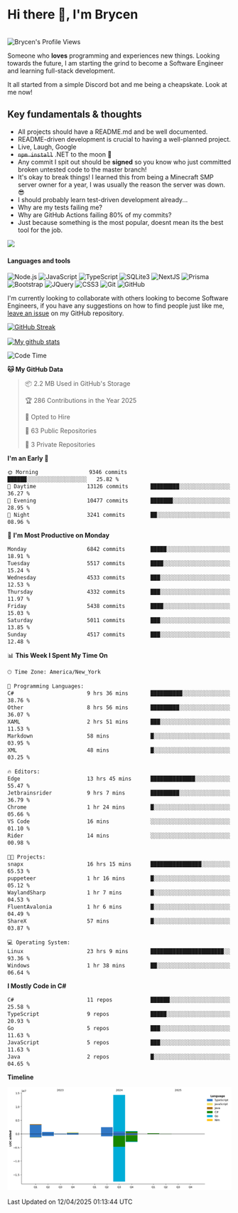 # Hi there 👋, I'm Brycen

<br>
<img src="https://komarev.com/ghpvc/?username=BrycensRanch" alt="Brycen's Profile Views" />

Someone who **loves** programming and experiences new things. Looking towards the future, I am starting the grind to become a Software Engineer and learning full-stack development.

It all started from a simple Discord bot and me being a cheapskate. Look at me now!

## Key fundamentals & thoughts

- All projects should have a README.md and be well documented.
- README-driven development is crucial to having a well-planned project.
- Live, Laugh, Google
- ~~`npm install`~~ .NET to the moon 🚀
- Any commit I spit out should be **signed** so you know who just committed broken untested code to the master branch!
- It's okay to break things! I learned this from being a Minecraft SMP server owner for a year, I was usually the reason the server was down. 😎
- I should probably learn test-driven development already...
- Why are my tests failing me?
- Why are GitHub Actions failing 80% of my commits? 
- Just because something is the most popular, doesnt mean its the best tool for the job.

<img src="https://res.cloudinary.com/practicaldev/image/fetch/s--OoBLh7-Q--/c_limit%2Cf_auto%2Cfl_progressive%2Cq_auto%2Cw_880/https://cdn-images-1.medium.com/max/1614/1%2A8BlqJ8lNVZzuRjAg1mZ50w.png" height="400"/>

<h4>Languages and tools</h4>
<p>
  <img src="https://img.shields.io/badge/node.js%20-%2343853D.svg?&style=for-the-badge&logo=node.js&logoColor=white" alt="Node.js" />
  <img src="https://img.shields.io/badge/javascript%20-%23323330.svg?&style=for-the-badge&logo=javascript&logoColor=%23F7DF1E" alt="JavaScript" />
  <img src="https://img.shields.io/badge/typescript%20-%23323330.svg?&style=for-the-badge&logo=typescript&logoColor=#3467eb" alt="TypeScript" />
  <img src="https://img.shields.io/badge/sqlite3%20-%23323330.svg?&style=for-the-badge&logo=sqlite&logoColor=#3467eb" alt="SQLite3" />
  <img src="https://img.shields.io/badge/Next.JS%20-%23323330.svg?&style=for-the-badge&logo=next.js&logoColor=#3467eb" alt="NextJS" />
  <img src="https://img.shields.io/badge/Prisma%20-%23323330.svg?&style=for-the-badge&logo=prisma&logoColor=#3467eb" alt="Prisma" />
  <img src="https://img.shields.io/badge/bootstrap%20-%23323330.svg?&style=for-the-badge&logo=bootstrap" alt="Bootstrap" />
  <img src="https://img.shields.io/badge/jquery%20-%23323330.svg?&style=for-the-badge&logo=jquery" alt="JQuery" />
  <img src="https://img.shields.io/badge/css3%20-%23323330.svg?&style=for-the-badge&logo=css3" alt="CSS3" />
  <img src="https://img.shields.io/badge/git%20-%23323330.svg?&style=for-the-badge&logo=git" alt="Git" />
  <img src="https://img.shields.io/badge/github%20-%23323330.svg?&style=for-the-badge&logo=github" alt="GitHub" />
</p>

 I'm currently looking to collaborate with others looking to become Software Engineers, if you have any suggestions on how to find people just like me, [leave an issue](https://github.com/BrycensRanch/BrycensRanch/issues/new) on my GitHub repository.
 
 <p><a href="https://git.io/streak-stats"><img src=https://github-readme-streak-stats-eight.vercel.app?refreshcache12&user=BrycensRanch&amp;theme=dark&amp;hide_border=true&fire=EB5454&amp;ring=0CEB19" alt="GitHub Streak"></a></p>

<a href="https://github.com/anuraghazra/github-readme-stats">
  <img align="center" src="https://github-readme-stats.anuraghazra1.vercel.app/api?username=BrycensRanch&show_icons=true&line_height=27&include_all_commits=true" alt="My github stats" />
</a>

<!--START_SECTION:waka-->
![Code Time](http://img.shields.io/badge/Code%20Time-1%2C882%20hrs%2034%20mins-blue)

**🐱 My GitHub Data** 

> 📦 2.2 MB Used in GitHub's Storage 
 > 
> 🏆 286 Contributions in the Year 2025
 > 
> 💼 Opted to Hire
 > 
> 📜 63 Public Repositories 
 > 
> 🔑 3 Private Repositories 
 > 
**I'm an Early 🐤** 

```text
🌞 Morning                9346 commits        ██████░░░░░░░░░░░░░░░░░░░   25.82 % 
🌆 Daytime                13126 commits       █████████░░░░░░░░░░░░░░░░   36.27 % 
🌃 Evening                10477 commits       ███████░░░░░░░░░░░░░░░░░░   28.95 % 
🌙 Night                  3241 commits        ██░░░░░░░░░░░░░░░░░░░░░░░   08.96 % 
```
📅 **I'm Most Productive on Monday** 

```text
Monday                   6842 commits        █████░░░░░░░░░░░░░░░░░░░░   18.91 % 
Tuesday                  5517 commits        ████░░░░░░░░░░░░░░░░░░░░░   15.24 % 
Wednesday                4533 commits        ███░░░░░░░░░░░░░░░░░░░░░░   12.53 % 
Thursday                 4332 commits        ███░░░░░░░░░░░░░░░░░░░░░░   11.97 % 
Friday                   5438 commits        ████░░░░░░░░░░░░░░░░░░░░░   15.03 % 
Saturday                 5011 commits        ███░░░░░░░░░░░░░░░░░░░░░░   13.85 % 
Sunday                   4517 commits        ███░░░░░░░░░░░░░░░░░░░░░░   12.48 % 
```


📊 **This Week I Spent My Time On** 

```text
🕑︎ Time Zone: America/New_York

💬 Programming Languages: 
C#                       9 hrs 36 mins       ██████████░░░░░░░░░░░░░░░   38.76 % 
Other                    8 hrs 56 mins       █████████░░░░░░░░░░░░░░░░   36.07 % 
XAML                     2 hrs 51 mins       ███░░░░░░░░░░░░░░░░░░░░░░   11.53 % 
Markdown                 58 mins             █░░░░░░░░░░░░░░░░░░░░░░░░   03.95 % 
XML                      48 mins             █░░░░░░░░░░░░░░░░░░░░░░░░   03.25 % 

🔥 Editors: 
Edge                     13 hrs 45 mins      ██████████████░░░░░░░░░░░   55.47 % 
Jetbrainsrider           9 hrs 7 mins        █████████░░░░░░░░░░░░░░░░   36.79 % 
Chrome                   1 hr 24 mins        █░░░░░░░░░░░░░░░░░░░░░░░░   05.66 % 
VS Code                  16 mins             ░░░░░░░░░░░░░░░░░░░░░░░░░   01.10 % 
Rider                    14 mins             ░░░░░░░░░░░░░░░░░░░░░░░░░   00.98 % 

🐱‍💻 Projects: 
snapx                    16 hrs 15 mins      ████████████████░░░░░░░░░   65.53 % 
puppeteer                1 hr 16 mins        █░░░░░░░░░░░░░░░░░░░░░░░░   05.12 % 
WaylandSharp             1 hr 7 mins         █░░░░░░░░░░░░░░░░░░░░░░░░   04.53 % 
FluentAvalonia           1 hr 6 mins         █░░░░░░░░░░░░░░░░░░░░░░░░   04.49 % 
ShareX                   57 mins             █░░░░░░░░░░░░░░░░░░░░░░░░   03.87 % 

💻 Operating System: 
Linux                    23 hrs 9 mins       ███████████████████████░░   93.36 % 
Windows                  1 hr 38 mins        ██░░░░░░░░░░░░░░░░░░░░░░░   06.64 % 
```

**I Mostly Code in C#** 

```text
C#                       11 repos            ██████░░░░░░░░░░░░░░░░░░░   25.58 % 
TypeScript               9 repos             █████░░░░░░░░░░░░░░░░░░░░   20.93 % 
Go                       5 repos             ███░░░░░░░░░░░░░░░░░░░░░░   11.63 % 
JavaScript               5 repos             ███░░░░░░░░░░░░░░░░░░░░░░   11.63 % 
Java                     2 repos             █░░░░░░░░░░░░░░░░░░░░░░░░   04.65 % 
```



**Timeline**

![Lines of Code chart](https://raw.githubusercontent.com/BrycensRanch/BrycensRanch/main/assets/bar_graph.png)


 Last Updated on 12/04/2025 01:13:44 UTC
<!--END_SECTION:waka-->

<!--
**BrycensRanch/BrycensRanch** is a ✨ _special_ ✨ repository because its `README.md` (this file) appears on your GitHub profile.

Here are some ideas to get you started:

- 🔭 I’m currently working on ...
- 🌱 I’m currently learning ...
- 👯 I’m looking to collaborate on ...
- 🤔 I’m looking for help with ...
- 💬 Ask me about ...
- 📫 How to reach me: ...
- 😄 Pronouns: ...
- ⚡ Fun fact: ...
-->
